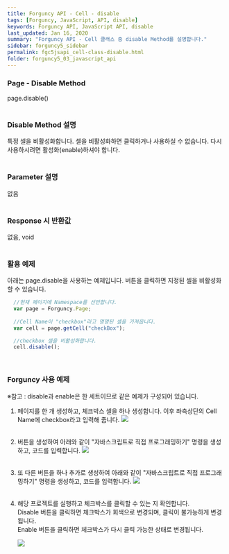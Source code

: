 ```yaml
---
title: Forguncy API - Cell - disable
tags: [Forguncy, JavaScript, API, disable]
keywords: Forguncy API, JavaScript API, disable
last_updated: Jan 16, 2020
summary: "Forguncy API - Cell 클래스 중 disable Method를 설명합니다."
sidebar: forguncy5_sidebar
permalink: fgc5jsapi_cell-class-disable.html
folder: forguncy5_03_javascript_api
---
```


### Page - Disable Method
page.disable()
<br /><br />

### Disable Method 설명
특정 셀을 비활성화합니다. 셀을 비활성화하면 클릭하거나 사용하실 수 없습니다. 다시 사용하시려면 활성화(enable)하셔야 합니다.
<br /><br />

### Parameter 설명
없음
<br /><br />

### Response 시 반환값
없음, void
<br /><br />

### 활용 예제
아래는 page.disable을 사용하는 예제입니다. 버튼을 클릭하면 지정된 셀을 비활성화할 수 있습니다.
<br />

~~~javascript
  //현재 페이지에 Namespace를 선언합니다.
  var page = Forguncy.Page;
  
  //Cell Name이 "checkbox"라고 명명된 셀을 가져옵니다.
  var cell = page.getCell("checkBox");

  //checkbox 셀을 비활성화합니다.
  cell.disable();
~~~

<br />

### Forguncy 사용 예제

※참고 : disable과 enable은 한 세트이므로 같은 예제가 구성되어 있습니다.

1. 페이지를 한 개 생성하고, 체크박스 셀을 하나 생성합니다. 이후 좌측상단의 Cell Name에 checkbox라고 입력해 줍니다.
    ![]({{site.url}}/images/forguncy5/ex-ss_cell-disable01.png)
    <br /><br />

2. 버튼을 생성하여 아래와 같이 "자바스크립트로 직접 프로그래밍하기" 명령을 생성하고, 코드를 입력합니다.
    ![]({{site.url}}/images/forguncy5/ex-ss_cell-disable02.png)
    <br /><br />

3. 또 다른 버튼을 하나 추가로 생성하여 아래와 같이 "자바스크립트로 직접 프로그래밍하기" 명령을 생성하고, 코드를 입력합니다.
    ![]({{site.url}}/images/forguncy5/ex-ss_cell-disable03.png)
    <br /><br />

4. 해당 프로젝트를 실행하고 체크박스를 클릭할 수 있는 지 확인합니다.<br />
    Disable 버튼을 클릭하면 체크박스가 회색으로 변경되며, 클릭이 불가능하게 변경됩니다.<br />
    Enable 버튼을 클릭하면 체크박스가 다시 클릭 가능한 상태로 변경됩니다.

    ![]({{site.url}}/images/forguncy5/ex-ss_cell-disable04.gif)

<br /><br />